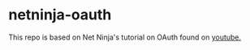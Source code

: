 # netninja-oauth

This repo is based on Net Ninja's tutorial on OAuth found on [youtube.](https://www.youtube.com/watch?v=c_FRNFZENjw&index=4&list=PL4cUxeGkcC9jdm7QX143aMLAqyM-jTZ2x)
